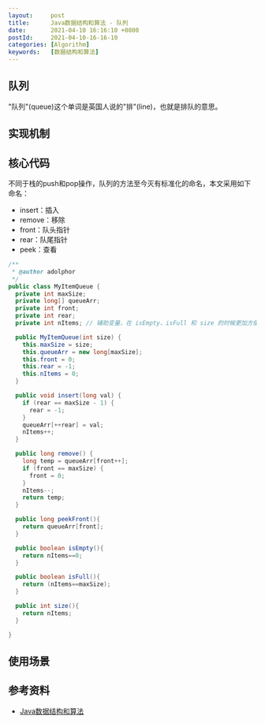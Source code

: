 ```yaml
---
layout:     post
title:      Java数据结构和算法 - 队列
date:       2021-04-10 16:16:10 +0800
postId:     2021-04-10-16-16-10
categories: [Algorithm]
keywords:   [数据结构和算法]
---
```


## 队列
"队列"(queue)这个单词是英国人说的"排"(line)，也就是排队的意思。

## 实现机制

## 核心代码
不同于栈的push和pop操作，队列的方法至今灭有标准化的命名，本文采用如下命名：
* insert：插入
* remove：移除
* front：队头指针
* rear：队尾指针
* peek：查看

```java
/**
 * @author adolphor
 */
public class MyItemQueue {
  private int maxSize;
  private long[] queueArr;
  private int front;
  private int rear;
  private int nItems; // 辅助变量，在 isEmpty、isFull 和 size 的时候更加方便

  public MyItemQueue(int size) {
    this.maxSize = size;
    this.queueArr = new long[maxSize];
    this.front = 0;
    this.rear = -1;
    this.nItems = 0;
  }

  public void insert(long val) {
    if (rear == maxSize - 1) {
      rear = -1;
    }
    queueArr[++rear] = val;
    nItems++;
  }

  public long remove() {
    long temp = queueArr[front++];
    if (front == maxSize) {
      front = 0;
    }
    nItems--;
    return temp;
  }

  public long peekFront(){
    return queueArr[front];
  }

  public boolean isEmpty(){
    return nItems==0;
  }

  public boolean isFull(){
    return (nItems==maxSize);
  }

  public int size(){
    return nItems;
  }

}
```

## 使用场景

## 参考资料

* [Java数据结构和算法](https://book.douban.com/subject/1144007/)
